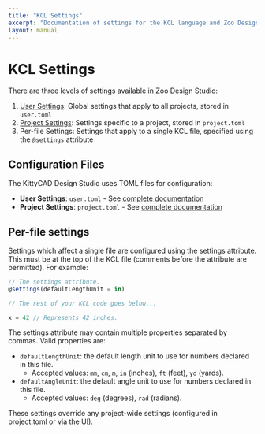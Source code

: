 ```yaml
---
title: "KCL Settings"
excerpt: "Documentation of settings for the KCL language and Zoo Design Studio."
layout: manual
---
```


# KCL Settings

There are three levels of settings available in Zoo Design Studio:

1. [User Settings](/docs/kcl/settings/user): Global settings that apply to all projects, stored in `user.toml`
2. [Project Settings](/docs/kcl/settings/project): Settings specific to a project, stored in `project.toml`
3. Per-file Settings: Settings that apply to a single KCL file, specified using the `@settings` attribute

## Configuration Files

The KittyCAD Design Studio uses TOML files for configuration:

* **User Settings**: `user.toml` - See [complete documentation](/docs/kcl/settings/user)
* **Project Settings**: `project.toml` - See [complete documentation](/docs/kcl/settings/project)

## Per-file settings

Settings which affect a single file are configured using the settings attribute.
This must be at the top of the KCL file (comments before the attribute are permitted).
For example:

```js
// The settings attribute.
@settings(defaultLengthUnit = in)

// The rest of your KCL code goes below...

x = 42 // Represents 42 inches.
```

The settings attribute may contain multiple properties separated by commas.
Valid properties are:

- `defaultLengthUnit`: the default length unit to use for numbers declared in this file.
  - Accepted values: `mm`, `cm`, `m`, `in` (inches), `ft` (feet), `yd` (yards).
- `defaultAngleUnit`: the default angle unit to use for numbers declared in this file.
  - Accepted values: `deg` (degrees), `rad` (radians).

These settings override any project-wide settings (configured in project.toml or via the UI).
